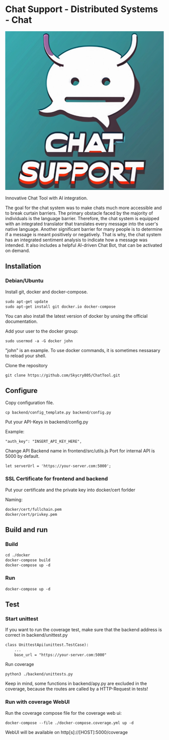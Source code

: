 # Chat Support - Distributed Systems - Chat

![Chat Support](https://github.com/Skycry805/ChatTool/blob/master/misc/chat_support_logo.png?raw=true)

Innovative Chat Tool with AI integration.

The goal for the chat system was to make chats much more accessible and to break curtain barriers. The primary obstacle faced by the majority of individuals is the language barrier. Therefore, the chat system is equipped with an integrated translator that translates every message into the user's native language. Another significant barrier for many people is to determine if a message is meant positively or negatively. That is why, the chat system has an integrated sentiment analysis to indicate how a message was intended. It also includes a helpful AI-driven Chat Bot, that can be activated on demand.

## Installation

### Debian/Ubuntu
Install git, docker and docker-compose.

```
sudo apt-get update
sudo apt-get install git docker.io docker-compose
```

You can also install the latest version of docker by unsing the official documentation.

Add your user to the docker group:

```
sudo usermod -a -G docker john
```
"john" is an example. To use docker commands, it is sometimes nessasary to reload your shell.

Clone the repository
```
git clone https://github.com/Skycry805/ChatTool.git
```

## Configure
Copy configuration file.
```
cp backend/config_template.py backend/config.py
```

Put your API-Keys in backend/config.py

Example:
```
"auth_key": "INSERT_API_KEY_HERE",
```

Change API Backend name in frontend/src/utils.js
Port for internal API is 5000 by default.
```
let serverUrl = 'https://your-server.com:5000';
```

### SSL Certificate for frontend and backend
Put your certificate and the private key into docker/cert forlder

Naming:
```
docker/cert/fullchain.pem
docker/cert/privkey.pem
```

## Build and run

### Build
```
cd ./docker
docker-compose build
docker-compose up -d
```

### Run
```
docker-compose up -d
```

## Test

### Start unittest
If you want to run the coverage test, make sure that the backend address is correct in backend/unittest.py

```
class UnittestApi(unittest.TestCase):
    ...
    base_url = "https://your-server.com:5000"
```

Run coverage 
```
python3 ./backend/unittests.py
```

Keep in mind, some functions in backend/apy.py are excluded in the coverage, because the routes are called by a HTTP-Request in tests!

### Run with coverage WebUI
Run the coverage compose file for the coverage web ui:

```
docker-compose --file ./docker-compose.coverage.yml up -d 
```
WebUI will be available on http[s]://[HOST]:5000/coverage